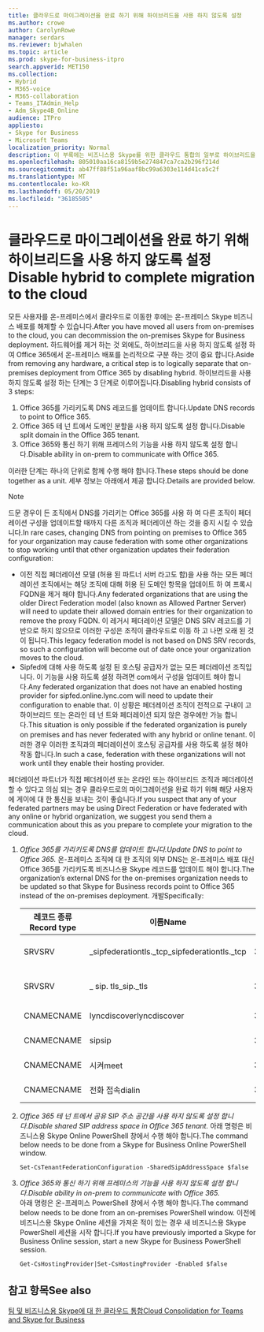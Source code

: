 ```yaml
---
title: 클라우드로 마이그레이션을 완료 하기 위해 하이브리드을 사용 하지 않도록 설정
ms.author: crowe
author: CarolynRowe
manager: serdars
ms.reviewer: bjwhalen
ms.topic: article
ms.prod: skype-for-business-itpro
search.appverid: MET150
ms.collection:
- Hybrid
- M365-voice
- M365-collaboration
- Teams_ITAdmin_Help
- Adm_Skype4B_Online
audience: ITPro
appliesto:
- Skype for Business
- Microsoft Teams
localization_priority: Normal
description: 이 부록에는 비즈니스용 Skype를 위한 클라우드 통합의 일부로 하이브리드을 사용 하지 않도록 설정 하는 단계에 대 한 자세한 단계가 포함 되어 있습니다.
ms.openlocfilehash: 805010aa16ca8159b5e274847ca7ca2b296f214d
ms.sourcegitcommit: ab47ff88f51a96aaf8bc99a6303e114d41ca5c2f
ms.translationtype: MT
ms.contentlocale: ko-KR
ms.lasthandoff: 05/20/2019
ms.locfileid: "36185505"
---
```

# <a name="disable-hybrid-to-complete-migration-to-the-cloud"></a><span data-ttu-id="ebdfd-103">클라우드로 마이그레이션을 완료 하기 위해 하이브리드을 사용 하지 않도록 설정</span><span class="sxs-lookup"><span data-stu-id="ebdfd-103">Disable hybrid to complete migration to the cloud</span></span>

<span data-ttu-id="ebdfd-104">모든 사용자를 온-프레미스에서 클라우드로 이동한 후에는 온-프레미스 Skype 비즈니스 배포를 해제할 수 있습니다.</span><span class="sxs-lookup"><span data-stu-id="ebdfd-104">After you have moved all users from on-premises to the cloud, you can decommission the on-premises Skype for Business deployment.</span></span> <span data-ttu-id="ebdfd-105">하드웨어를 제거 하는 것 외에도, 하이브리드을 사용 하지 않도록 설정 하 여 Office 365에서 온-프레미스 배포를 논리적으로 구분 하는 것이 중요 합니다.</span><span class="sxs-lookup"><span data-stu-id="ebdfd-105">Aside from removing any hardware, a critical step is to logically separate that on-premises deployment from Office 365 by disabling hybrid.</span></span> <span data-ttu-id="ebdfd-106">하이브리드을 사용 하지 않도록 설정 하는 단계는 3 단계로 이루어집니다.</span><span class="sxs-lookup"><span data-stu-id="ebdfd-106">Disabling hybrid consists of 3 steps:</span></span>

1. <span data-ttu-id="ebdfd-107">Office 365를 가리키도록 DNS 레코드를 업데이트 합니다.</span><span class="sxs-lookup"><span data-stu-id="ebdfd-107">Update DNS records to point to Office 365.</span></span>
2. <span data-ttu-id="ebdfd-108">Office 365 테 넌 트에서 도메인 분할을 사용 하지 않도록 설정 합니다.</span><span class="sxs-lookup"><span data-stu-id="ebdfd-108">Disable split domain in the Office 365 tenant.</span></span>
3. <span data-ttu-id="ebdfd-109">Office 365와 통신 하기 위해 프레미스의 기능을 사용 하지 않도록 설정 합니다.</span><span class="sxs-lookup"><span data-stu-id="ebdfd-109">Disable ability in on-prem to communicate with Office 365.</span></span>


<span data-ttu-id="ebdfd-110">이러한 단계는 하나의 단위로 함께 수행 해야 합니다.</span><span class="sxs-lookup"><span data-stu-id="ebdfd-110">These steps should be done together as a unit.</span></span> <span data-ttu-id="ebdfd-111">세부 정보는 아래에서 제공 합니다.</span><span class="sxs-lookup"><span data-stu-id="ebdfd-111">Details are provided below.</span></span>

> [!Note] 
> <span data-ttu-id="ebdfd-112">드문 경우이 든 조직에서 DNS를 가리키는 Office 365를 사용 하 여 다른 조직이 페더레이션 구성을 업데이트할 때까지 다른 조직과 페더레이션 하는 것을 중지 시킬 수 있습니다.</span><span class="sxs-lookup"><span data-stu-id="ebdfd-112">In rare cases, changing DNS from pointing on premises to Office 365 for your organization may cause federation with some other organizations to stop working until that other organization updates their federation configuration:</span></span><ul><li>
<span data-ttu-id="ebdfd-113">이전 직접 페더레이션 모델 (허용 된 파트너 서버 라고도 함)을 사용 하는 모든 페더레이션 조직에서는 해당 조직에 대해 허용 된 도메인 항목을 업데이트 하 여 프록시 FQDN을 제거 해야 합니다.</span><span class="sxs-lookup"><span data-stu-id="ebdfd-113">Any federated organizations that are using the older Direct Federation model (also known as Allowed Partner Server) will need to update their allowed domain entries for their organization to remove the proxy FQDN.</span></span> <span data-ttu-id="ebdfd-114">이 레거시 페더레이션 모델은 DNS SRV 레코드를 기반으로 하지 않으므로 이러한 구성은 조직이 클라우드로 이동 하 고 나면 오래 된 것이 됩니다.</span><span class="sxs-lookup"><span data-stu-id="ebdfd-114">This legacy federation model is not based on DNS SRV records, so such a configuration will become out of date once your organization moves to the cloud.</span></span> </li><li><span data-ttu-id="ebdfd-115">Sipfed에 대해 사용 하도록 설정 된 호스팅 공급자가 없는 모든 페더레이션 조직입니다. <span>이 기능을 사용 하도록 설정 하려면 com에서 구성을 업데이트 해야 합니다.</span><span class="sxs-lookup"><span data-stu-id="ebdfd-115">Any federated organization that does not have an enabled hosting provider for sipfed.online.lync.<span>com will need to update their configuration to enable that.</span></span> <span data-ttu-id="ebdfd-116">이 상황은 페더레이션 조직이 전적으로 구내이 고 하이브리드 또는 온라인 테 넌 트와 페더레이션 되지 않은 경우에만 가능 합니다.</span><span class="sxs-lookup"><span data-stu-id="ebdfd-116">This situation is only possible if the federated organization is purely on premises and has never federated with any hybrid or online tenant.</span></span> <span data-ttu-id="ebdfd-117">이러한 경우 이러한 조직과의 페더레이션이 호스팅 공급자를 사용 하도록 설정 해야 작동 합니다.</span><span class="sxs-lookup"><span data-stu-id="ebdfd-117">In such a case, federation with these organizations will not work until they enable their hosting provider.</span></span></li></ul><span data-ttu-id="ebdfd-118">페더레이션 파트너가 직접 페더레이션 또는 온라인 또는 하이브리드 조직과 페더레이션 할 수 있다고 의심 되는 경우 클라우드로의 마이그레이션을 완료 하기 위해 해당 사용자에 게이에 대 한 통신을 보내는 것이 좋습니다.</span><span class="sxs-lookup"><span data-stu-id="ebdfd-118">If you suspect that any of your federated partners may be using Direct Federation or have federated with any online or hybrid organization, we suggest you send them a communication about this as you prepare to complete your migration to the cloud.</span></span>

1.  <span data-ttu-id="ebdfd-119">*Office 365를 가리키도록 DNS를 업데이트 합니다.*</span><span class="sxs-lookup"><span data-stu-id="ebdfd-119">*Update DNS to point to Office 365.*</span></span>
<span data-ttu-id="ebdfd-120">온-프레미스 조직에 대 한 조직의 외부 DNS는 온-프레미스 배포 대신 Office 365를 가리키도록 비즈니스용 Skype 레코드를 업데이트 해야 합니다.</span><span class="sxs-lookup"><span data-stu-id="ebdfd-120">The organization’s external DNS for the on-premises organization needs to be updated so that Skype for Business records point to Office 365 instead of the on-premises deployment.</span></span> <span data-ttu-id="ebdfd-121">개발</span><span class="sxs-lookup"><span data-stu-id="ebdfd-121">Specifically:</span></span>

    |<span data-ttu-id="ebdfd-122">레코드 종류</span><span class="sxs-lookup"><span data-stu-id="ebdfd-122">Record type</span></span>|<span data-ttu-id="ebdfd-123">이름</span><span class="sxs-lookup"><span data-stu-id="ebdfd-123">Name</span></span>|<span data-ttu-id="ebdfd-124">TTL</span><span class="sxs-lookup"><span data-stu-id="ebdfd-124">TTL</span></span>|<span data-ttu-id="ebdfd-125">값</span><span class="sxs-lookup"><span data-stu-id="ebdfd-125">Value</span></span>|
    |---|---|---|---|
    |<span data-ttu-id="ebdfd-126">SRV</span><span class="sxs-lookup"><span data-stu-id="ebdfd-126">SRV</span></span>|<span data-ttu-id="ebdfd-127">_sipfederationtls._tcp</span><span class="sxs-lookup"><span data-stu-id="ebdfd-127">_sipfederationtls._tcp</span></span>|<span data-ttu-id="ebdfd-128">3600</span><span class="sxs-lookup"><span data-stu-id="ebdfd-128">3600</span></span>|<span data-ttu-id="ebdfd-129">100 1 5061 sipfed. 온라인. i a a. <span>com</span><span class="sxs-lookup"><span data-stu-id="ebdfd-129">100 1 5061 sipfed.online.lync.<span>com</span></span>|
    |<span data-ttu-id="ebdfd-130">SRV</span><span class="sxs-lookup"><span data-stu-id="ebdfd-130">SRV</span></span>|<span data-ttu-id="ebdfd-131">_ sip. tls</span><span class="sxs-lookup"><span data-stu-id="ebdfd-131">_sip._tls</span></span>|<span data-ttu-id="ebdfd-132">3600</span><span class="sxs-lookup"><span data-stu-id="ebdfd-132">3600</span></span>|<span data-ttu-id="ebdfd-133">100 1 443 sipdir. 온라인. i a a. <span>com</span><span class="sxs-lookup"><span data-stu-id="ebdfd-133">100 1 443 sipdir.online.lync.<span>com</span></span>|
    |<span data-ttu-id="ebdfd-134">CNAME</span><span class="sxs-lookup"><span data-stu-id="ebdfd-134">CNAME</span></span>| <span data-ttu-id="ebdfd-135">lyncdiscover</span><span class="sxs-lookup"><span data-stu-id="ebdfd-135">lyncdiscover</span></span>|   <span data-ttu-id="ebdfd-136">3600</span><span class="sxs-lookup"><span data-stu-id="ebdfd-136">3600</span></span>|   <span data-ttu-id="ebdfd-137">webdir. 온라인. i a lync. <span>com</span><span class="sxs-lookup"><span data-stu-id="ebdfd-137">webdir.online.lync.<span>com</span></span>|
    |<span data-ttu-id="ebdfd-138">CNAME</span><span class="sxs-lookup"><span data-stu-id="ebdfd-138">CNAME</span></span>| <span data-ttu-id="ebdfd-139">sip</span><span class="sxs-lookup"><span data-stu-id="ebdfd-139">sip</span></span>|    <span data-ttu-id="ebdfd-140">3600</span><span class="sxs-lookup"><span data-stu-id="ebdfd-140">3600</span></span>|   <span data-ttu-id="ebdfd-141">sipdir. 온라인. i a a. <span>com</span><span class="sxs-lookup"><span data-stu-id="ebdfd-141">sipdir.online.lync.<span>com</span></span>|
    |<span data-ttu-id="ebdfd-142">CNAME</span><span class="sxs-lookup"><span data-stu-id="ebdfd-142">CNAME</span></span>| <span data-ttu-id="ebdfd-143">시켜</span><span class="sxs-lookup"><span data-stu-id="ebdfd-143">meet</span></span>|   <span data-ttu-id="ebdfd-144">3600</span><span class="sxs-lookup"><span data-stu-id="ebdfd-144">3600</span></span>|   <span data-ttu-id="ebdfd-145">webdir. 온라인. i a lync. <span>com</span><span class="sxs-lookup"><span data-stu-id="ebdfd-145">webdir.online.lync.<span>com</span></span>|
    |<span data-ttu-id="ebdfd-146">CNAME</span><span class="sxs-lookup"><span data-stu-id="ebdfd-146">CNAME</span></span>| <span data-ttu-id="ebdfd-147">전화 접속</span><span class="sxs-lookup"><span data-stu-id="ebdfd-147">dialin</span></span>  |<span data-ttu-id="ebdfd-148">3600</span><span class="sxs-lookup"><span data-stu-id="ebdfd-148">3600</span></span>|  <span data-ttu-id="ebdfd-149">webdir. 온라인. i a lync. <span>com</span><span class="sxs-lookup"><span data-stu-id="ebdfd-149">webdir.online.lync.<span>com</span></span>|

2.  <span data-ttu-id="ebdfd-150">*Office 365 테 넌 트에서 공유 SIP 주소 공간을 사용 하지 않도록 설정 합니다.*</span><span class="sxs-lookup"><span data-stu-id="ebdfd-150">*Disable shared SIP address space in Office 365 tenant.*</span></span>
<span data-ttu-id="ebdfd-151">아래 명령은 비즈니스용 Skype Online PowerShell 창에서 수행 해야 합니다.</span><span class="sxs-lookup"><span data-stu-id="ebdfd-151">The command below needs to be done from a Skype for Business Online PowerShell window.</span></span>

    `Set-CsTenantFederationConfiguration -SharedSipAddressSpace $false`
 
3.  <span data-ttu-id="ebdfd-152">*Office 365와 통신 하기 위해 프레미스의 기능을 사용 하지 않도록 설정 합니다.*</span><span class="sxs-lookup"><span data-stu-id="ebdfd-152">*Disable ability in on-prem to communicate with Office 365.*</span></span>  
<span data-ttu-id="ebdfd-153">아래 명령은 온-프레미스 PowerShell 창에서 수행 해야 합니다.</span><span class="sxs-lookup"><span data-stu-id="ebdfd-153">The command below needs to be done from an on-premises PowerShell window.</span></span>  <span data-ttu-id="ebdfd-154">이전에 비즈니스용 Skype Online 세션을 가져온 적이 있는 경우 새 비즈니스용 Skype PowerShell 세션을 시작 합니다.</span><span class="sxs-lookup"><span data-stu-id="ebdfd-154">If you have previously imported a Skype for Business Online session, start a new Skype for Business PowerShell session.</span></span>

    `Get-CsHostingProvider|Set-CsHostingProvider -Enabled $false`

## <a name="see-also"></a><span data-ttu-id="ebdfd-155">참고 항목</span><span class="sxs-lookup"><span data-stu-id="ebdfd-155">See also</span></span>

[<span data-ttu-id="ebdfd-156">팀 및 비즈니스용 Skype에 대 한 클라우드 통합</span><span class="sxs-lookup"><span data-stu-id="ebdfd-156">Cloud Consolidation for Teams and Skype for Business</span></span>](cloud-consolidation.md)